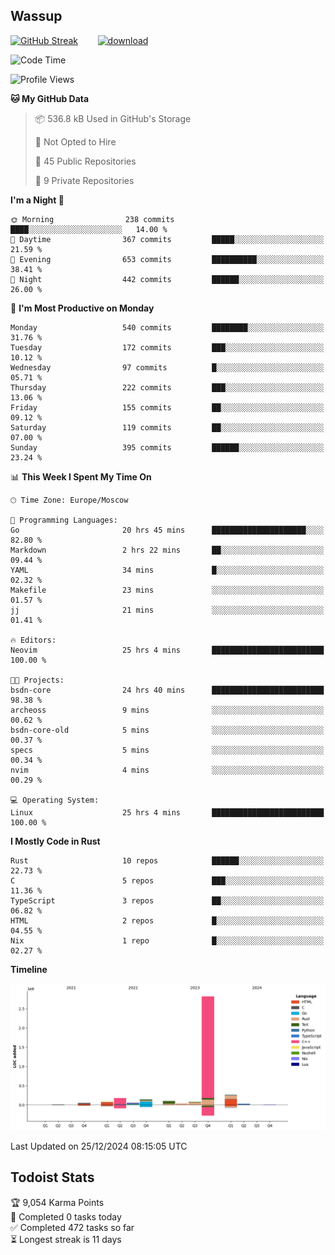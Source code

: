 ## Wassup

<!--
-->

[![GitHub Streak](http://github-readme-streak-stats.herokuapp.com?user=archeoss&theme=shades-of-purple&hide_border=true&date_format=j%20M%5B%20Y%5D)](https://git.io/streak-stats)&nbsp;&nbsp;&nbsp;&nbsp;&nbsp;&nbsp;&nbsp;&nbsp;[![download](https://user-images.githubusercontent.com/68448737/147796309-d8b65b1d-4dde-40d9-b03a-2b42aaa6cd43.jpeg)
](http://bmstu.ru/)

<!--START_SECTION:waka-->
![Code Time](http://img.shields.io/badge/Code%20Time-3%2C586%20hrs%2017%20mins-blue)

![Profile Views](http://img.shields.io/badge/Profile%20Views-2-blue)

**🐱 My GitHub Data** 

> 📦 536.8 kB Used in GitHub's Storage 
 > 
> 🚫 Not Opted to Hire
 > 
> 📜 45 Public Repositories 
 > 
> 🔑 9 Private Repositories 
 > 
**I'm a Night 🦉** 

```text
🌞 Morning                238 commits         ████░░░░░░░░░░░░░░░░░░░░░   14.00 % 
🌆 Daytime                367 commits         █████░░░░░░░░░░░░░░░░░░░░   21.59 % 
🌃 Evening                653 commits         ██████████░░░░░░░░░░░░░░░   38.41 % 
🌙 Night                  442 commits         ██████░░░░░░░░░░░░░░░░░░░   26.00 % 
```
📅 **I'm Most Productive on Monday** 

```text
Monday                   540 commits         ████████░░░░░░░░░░░░░░░░░   31.76 % 
Tuesday                  172 commits         ███░░░░░░░░░░░░░░░░░░░░░░   10.12 % 
Wednesday                97 commits          █░░░░░░░░░░░░░░░░░░░░░░░░   05.71 % 
Thursday                 222 commits         ███░░░░░░░░░░░░░░░░░░░░░░   13.06 % 
Friday                   155 commits         ██░░░░░░░░░░░░░░░░░░░░░░░   09.12 % 
Saturday                 119 commits         ██░░░░░░░░░░░░░░░░░░░░░░░   07.00 % 
Sunday                   395 commits         ██████░░░░░░░░░░░░░░░░░░░   23.24 % 
```


📊 **This Week I Spent My Time On** 

```text
🕑︎ Time Zone: Europe/Moscow

💬 Programming Languages: 
Go                       20 hrs 45 mins      █████████████████████░░░░   82.80 % 
Markdown                 2 hrs 22 mins       ██░░░░░░░░░░░░░░░░░░░░░░░   09.44 % 
YAML                     34 mins             █░░░░░░░░░░░░░░░░░░░░░░░░   02.32 % 
Makefile                 23 mins             ░░░░░░░░░░░░░░░░░░░░░░░░░   01.57 % 
jj                       21 mins             ░░░░░░░░░░░░░░░░░░░░░░░░░   01.41 % 

🔥 Editors: 
Neovim                   25 hrs 4 mins       █████████████████████████   100.00 % 

🐱‍💻 Projects: 
bsdn-core                24 hrs 40 mins      █████████████████████████   98.38 % 
archeoss                 9 mins              ░░░░░░░░░░░░░░░░░░░░░░░░░   00.62 % 
bsdn-core-old            5 mins              ░░░░░░░░░░░░░░░░░░░░░░░░░   00.37 % 
specs                    5 mins              ░░░░░░░░░░░░░░░░░░░░░░░░░   00.34 % 
nvim                     4 mins              ░░░░░░░░░░░░░░░░░░░░░░░░░   00.29 % 

💻 Operating System: 
Linux                    25 hrs 4 mins       █████████████████████████   100.00 % 
```

**I Mostly Code in Rust** 

```text
Rust                     10 repos            ██████░░░░░░░░░░░░░░░░░░░   22.73 % 
C                        5 repos             ███░░░░░░░░░░░░░░░░░░░░░░   11.36 % 
TypeScript               3 repos             ██░░░░░░░░░░░░░░░░░░░░░░░   06.82 % 
HTML                     2 repos             █░░░░░░░░░░░░░░░░░░░░░░░░   04.55 % 
Nix                      1 repo              █░░░░░░░░░░░░░░░░░░░░░░░░   02.27 % 
```



**Timeline**

![Lines of Code chart](https://raw.githubusercontent.com/archeoss/archeoss/master/assets/bar_graph.png)


 Last Updated on 25/12/2024 08:15:05 UTC
<!--END_SECTION:waka-->

## Todoist Stats

<!-- TODO-IST:START -->
🏆  9,054 Karma Points           
🌸  Completed 0 tasks today           
✅  Completed 472 tasks so far           
⏳  Longest streak is 11 days
<!-- TODO-IST:END -->
